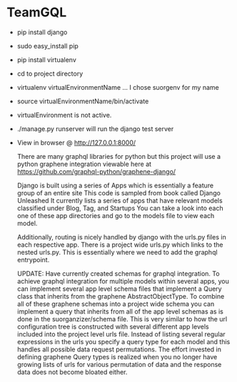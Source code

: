 # TeamGQL

-  pip install django
-  sudo easy_install pip
-  pip install virtualenv
-  cd to project directory
-  virtualenv virtualEnvironmentName ... I chose suorgenv for my name
-  source virtualEnvironmentName/bin/activate
-  virtualEnvironment is not active.
-  ./manage.py runserver will run the django test server
-  View in browser @ http://127.0.0.1:8000/

    There are many graphql libraries for python but this project will use a python graphene integration
    viewable here at https://github.com/graphql-python/graphene-django/

    Django is built using a series of Apps which is essentially a feature group of an entire site
    This code is sampled from book called Django Unleashed
    It currently lists a series of apps that have relevant models classified under Blog, Tag, and Startups
    You can take a look into each one of these app directories and go to the models file to view each model.
    
    Additionally, routing is nicely handled by django with the urls.py files in each respective app. There is a
    project wide urls.py which links to the nested urls.py. This is essentially where we need to add the graphql
    entrypoint.

    UPDATE: Have currently created schemas for graphql integration. To achieve graphql integration for multiple models within
    several apps, you can implement several app level schema files that implement a Query class that inherits from the graphene
    AbstractObjectType. To combine all of these graphene schemas into a project wide schema you can implement a query that inherits
    from all of the app level schemas as is done in the suorganzizer/schema file. This is very similar to how the url configuration tree
    is constructed with several different app levels included into the project level urls file. Instead of listing several regular expressions
    in the urls you specify a query type for each model and this handles all possible data request permutations. The effort invested in defining
    graphene Query types is realized when you no longer have growing lists of urls for various permutation of data and the response data does not
    become bloated either.

